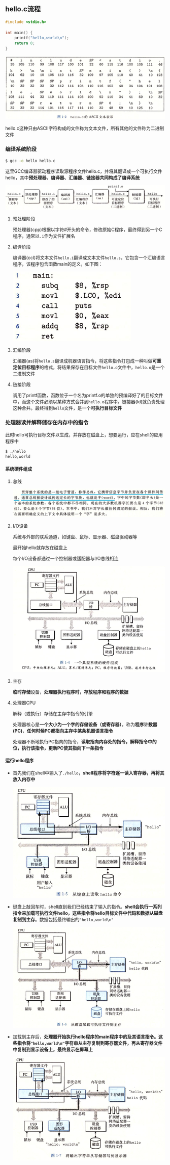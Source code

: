 ## hello.c流程

```c
#include <stdio.h>

int main() {
	printf("hello,world\n");
	return 0;
}
```

![image-20220912164551320](../image/image-20220912164551320.png)

hello.c这种只由ASCII字符构成的文件称为文本文件，所有其他的文件称为二进制文件

### 编译系统阶段

```bash
$ gcc -o hello hello.c
```

这里GCC编译器驱动程序读取源程序文件hello.c，并将其翻译成一个可执行文件hello，其中**预处理器、编译器、汇编器、链接器共同构成了编译系统**

![image-20220912164910934](../image/image-20220912164910934.png)

1. 预处理阶段

   预处理器(cpp)根据以字符#开头的命令，修改原始C程序，最终得到另一个C程序，通常以`.i`作为文件扩展名

2. 编译阶段

   编译器(ccl)将文本文件`hello.i`翻译成文本文件`hello.s`，它包含一个汇编语言程序，该程序包含函数main的定义，如下图：

   ![image-20220912165142884](../image/image-20220912165142884.png)

3. 汇编阶段

   汇编器(as)将`hello.s`翻译成机器语言指令，将这些指令打包成一种叫做**可重定位目标程序**的格式，将结果保存在目标文件`hello.o`文件中，`hello.o`是一个二进制文件

4. 链接阶段

   调用了printf函数，函数位于一个名为printf.o的单独的预编译好了的目标文件中，而这个文件必须以某种方式合并到`hello.o`程序中。链接器(ld)就负责处理这种合并。最终得到`hello`文件，是一个**可执行目标文件**



### 处理器读并解释储存在内存中的指令

此时hello可执行目标文件以生成，并存放在磁盘上，想要运行，应在shell的应用程序中

```bash
$ ./hello
hello,world
```

#### 系统硬件组成

1. 总线

   ![image-20220912165851560](../image/image-20220912165851560.png)

2. I/O设备

   系统与外部的联系通道，如键盘、鼠标、显示器、磁盘驱动器等

   最开始hello就存放在磁盘上

   每个I/O设备都通过一个控制器或适配器与I/O总线相连

   ![image-20220912170055226](../image/image-20220912170055226.png)

3. 主存

   **临时存储**设备，**处理器执行程序时，存放程序和程序的数据**

4. 处理器CPU

   解释（或执行）存储在主存中指令的引擎

   处理器核心是**一个大小为一个字的存储设备（或寄存器）**，称为**程序计数器(PC)**，**任何时候PC都指向主存中某条机器语言指令**

   处理器不断地执行PC指向的指令，**读取指向内存处的指令，解释指令中的位，执行该指令，更新PC使其指向下一条指令**

#### 运行hello程序

- 首先我们在shell中输入了`./hello`，**shell程序将字符逐一读入寄存器，再将其放入内存中**

  ![image-20220912170903469](../image/image-20220912170903469.png)

- 键盘上敲回车时，shell直到我们已经结束了输入的指令。**shell会执行一系列指令来加载可执行文件hello，这些指令将hello目标文件中代码和数据从磁盘复制到主存**。数据包括最终输出的`"hello,world\n"`

  ![image-20220912171108054](../image/image-20220912171108054.png)

- 加载到主存后，**处理器开始执行hello程序的main程序中的及其语言指令。这些指令将`"hello,world\n"`字符串从主存复制到寄存器文件，再从寄存器文件中复制到显示设备上，最终显示在屏幕上**

  ![image-20220912171325146](../image/image-20220912171325146.png)

